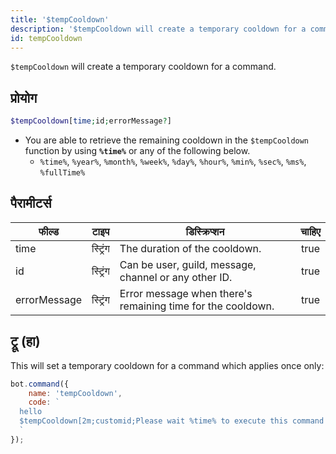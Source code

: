 ```yaml
---
title: '$tempCooldown'
description: '$tempCooldown will create a temporary cooldown for a command.'
id: tempCooldown
---
```


`$tempCooldown` will create a temporary cooldown for a command.

## प्रोयोग

```php
$tempCooldown[time;id;errorMessage?]
```

* You are able to retrieve the remaining cooldown in the `$tempCooldown` function by using **`%time%`** or any of the following below.
    * `%time%`, `%year%`, `%month%`, `%week%`, `%day%`, `%hour%`, `%min%`, `%sec%`, `%ms%`, `%fullTime%`

## पैरामीटर्स

| फील्ड        | टाइप     | डिस्क्रिप्शन                                                | चाहिए |
| ------------ | -------- | ----------------------------------------------------------- |:-----:|
| time         | स्ट्रिंग | The duration of the cooldown.                               | true  |
| id           | स्ट्रिंग | Can be user, guild, message, channel or any other ID.       | true  |
| errorMessage | स्ट्रिंग | Error message when there's remaining time for the cooldown. | true  |

## ट्रू (हा)

This will set a temporary cooldown for a command which applies once only:

```javascript
bot.command({
    name: 'tempCooldown',
    code: `
  hello
  $tempCooldown[2m;customid;Please wait %time% to execute this command again.]
  `
});
```
